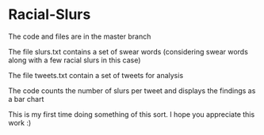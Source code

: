 # Racial-Slurs

The code and files are in the master branch

The file slurs.txt contains a set of swear words (considering swear words along with a few racial slurs in this case)

The file tweets.txt contain a set of tweets for analysis

The code counts the number of slurs per tweet and displays the findings as a bar chart

This is my first time doing something of this sort. I hope you appreciate this work :)
